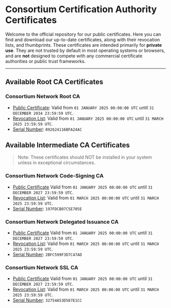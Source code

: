 # Consortium Certification Authority Certificates

Welcome to the official repository for our public certificates. Here you can find and download our up-to-date certificates, along with their revocation lists, and thumbprints. These certificates are intended primarily for **private use**. They are not trusted by default in most operating systems or browsers, and are **not** designed to compete with any commercial certificate authorities or public trust frameworks.

---

## Available Root CA Certificates

### Consortium Network Root CA
- [Public Certificate](https://pki.csm.network/root-ca/root-ca.cer): Valid from `01 JANUARY 2025 00:00:00 UTC` until `31 DECEMBER 2034 23:59:59 UTC`.
- [Revocation List](https://pki.csm.network/root-ca/root-crl.pem): Valid from `01 JANUARY 2025 00:00:00 UTC` until `31 MARCH 2025 23:59:59 UTC`.
- [Serial Number](https://pki.csm.network/root-ca/root-ca.sn): `092624116BFA24AC`

## Available Intermediate CA Certificates
> Note: These certificates should NOT be installed in your system unless in exceptional circumstances.

### Consortium Network Code-Signing CA
- [Public Certificate](https://pki.csm.network/codesigning-ca/codesigning-ca.cer) Valid from `01 JANUARY 2025 00:00:00 UTC` until `31 DECEMBER 2027 23:59:59 UTC`.
- [Revocation List](https://pki.csm.network/codesigning-ca/codesigning-crl.pem): Valid from `01 MARCH 2025 00:00:00 UTC` until `31 MARCH 2025 23:59:59 UTC`.
- [Serial Number](https://pki.csm.network/codesigning-ca/codesigning-ca.sn): `197FDCB07C5E705E`

### Consortium Network Delegated Issuance CA
- [Public Certificate](https://pki.csm.network/delegated-issuance-ca/delegated-issuance-ca.cer) Valid from `01 JANUARY 2025 00:00:00 UTC` until `31 DECEMBER 2027 23:59:59 UTC`.
- [Revocation List](https://pki.csm.network/delegated-issuance-ca/delegated-issuance-crl.pem): Valid from `01 MARCH 2025 00:00:00 UTC` until `31 MARCH 2025 23:59:59 UTC`.
- [Serial Number](https://pki.csm.network/codesigning-ca/delegated-issuance-ca.sn): `2BFC599F3D7C47AD`

### Consortium Network SSL CA
- [Public Certificate](https://pki.csm.network/ssl-ca/ssl-ca.cer) Valid from `01 JANUARY 2025 00:00:00 UTC` until `31 DECEMBER 2027 23:59:59 UTC`.
- [Revocation List](https://pki.csm.network/ssl-ca/ssl-crl.pem): Valid from `01 MARCH 2025 00:00:00 UTC` until `31 MARCH 2025 23:59:59 UTC`.
- [Serial Number](https://pki.csm.network/ssl-ca/ssl-ca.sn): `32754A53D587E1CC`